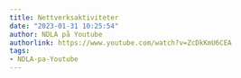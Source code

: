 ```yaml
---
title: Nettverksaktiviteter
date: "2023-01-31 10:25:54"
author: NDLA på Youtube
authorlink: https://www.youtube.com/watch?v=ZcDkKmU6CEA
tags:
- NDLA-pa-Youtube
---
```

